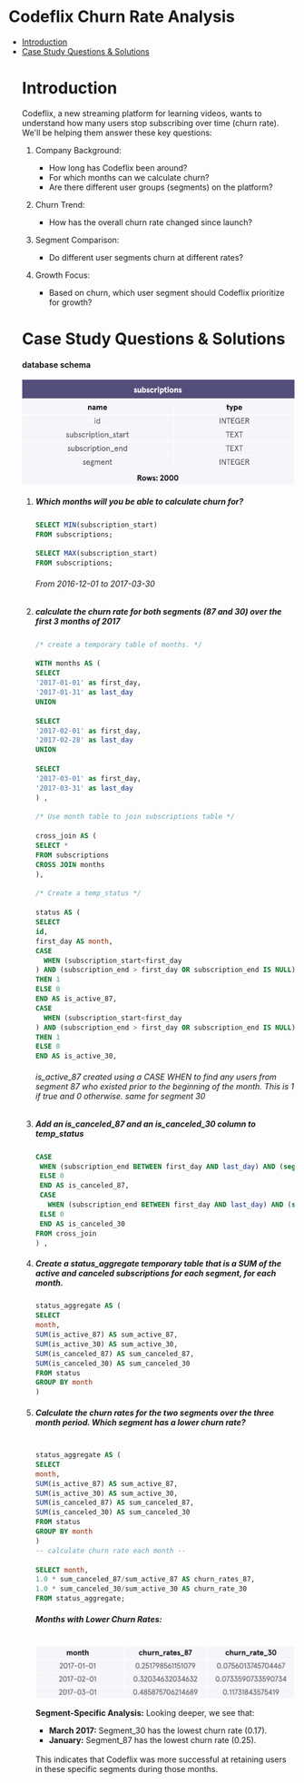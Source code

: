 <!DOCTYPE html>
<html lang="en">
<head>
  <meta charset="UTF-8">
  <meta name="viewport" content="width=device-width, initial-scale=1.0">
   <h1>Codeflix Churn Rate Analysis</h1>
</head>
<body>
  
<ul>
  <li><a href="#introduction">Introduction</a></li>
  <li><a href="#casestudyquestionsandsolutions">Case Study Questions & Solutions</a></li>


<h1><a name="introduction">Introduction</a></h1>
<p>Codeflix, a new streaming platform for learning videos, wants to understand how many users stop subscribing over time (churn rate). We'll be helping them answer these key questions:

1. Company Background: <br>
   - How long has Codeflix been around? <br>
   - For which months can we calculate churn? <br>
   - Are there different user groups (segments) on the platform? <br>

2. Churn Trend: <br>
   - How has the overall churn rate changed since launch? <br>

3. Segment Comparison: <br>
   - Do different user segments churn at different rates? <br>
  
4. Growth Focus: <br>
   - Based on churn, which user segment should Codeflix prioritize for growth?




<h1><a name="casestudyquestionsandsolutions"></a>Case Study Questions & Solutions</h1>

<h4><a name="database schema"></a>database schema</h4>

 <img width="500" src="https://github.com/dondon199712/SQL-project/blob/main/User%20Churn/database.png" alt="User Churn Database Schema">

<ol> 
  <li><h5> Which months will you be able to calculate churn for?</h5></li>

  ```sql
SELECT MIN(subscription_start)
FROM subscriptions;

SELECT MAX(subscription_start)
FROM subscriptions;
```


  <h6>From 2016-12-01 to 2017-03-30 </h6>

  
  <li><h5>

calculate the churn rate for both segments (87 and 30) over the first 3 months of 2017 <br>
</h5></li>
  
  ```sql
/* create a temporary table of months. */

WITH months AS (
SELECT 
'2017-01-01' as first_day, 
'2017-01-31' as last_day
UNION

SELECT 
'2017-02-01' as first_day,
'2017-02-28' as last_day
UNION

SELECT 
'2017-03-01' as first_day,
'2017-03-31' as last_day
) ,

/* Use month table to join subscriptions table */

cross_join AS (
SELECT *
FROM subscriptions
CROSS JOIN months
),

/* Create a temp_status */

status AS (
  SELECT
  id,
  first_day AS month,
  CASE 
    WHEN (subscription_start<first_day
) AND (subscription_end > first_day OR subscription_end IS NULL) AND (segment = 87)
THEN 1
ELSE 0
END AS is_active_87,
CASE 
    WHEN (subscription_start<first_day
) AND (subscription_end > first_day OR subscription_end IS NULL) AND (segment = 30)
THEN 1
ELSE 0
END AS is_active_30,
```

  <h6>
    is_active_87 created using a CASE WHEN to find any users from segment 87 
    who existed prior to the beginning of the month. This is 1 if true and 0 otherwise. same for segment 30 </h6>

    
    


  <li><h5> Add an is_canceled_87 and an is_canceled_30 column to temp_status </h5></li>

  ```sql
CASE
   WHEN (subscription_end BETWEEN first_day AND last_day) AND (segment=87 ) THEN 1
   ELSE 0
   END AS is_canceled_87,
   CASE
     WHEN (subscription_end BETWEEN first_day AND last_day) AND (segment=30 ) THEN 1
   ELSE 0
   END AS is_canceled_30
FROM cross_join
) ,
```



  <li><h5>Create a status_aggregate temporary table that is a SUM of the active and canceled subscriptions for each segment,
    for each month.</h5></li>

  ```sql
status_aggregate AS (
  SELECT 
  month,
  SUM(is_active_87) AS sum_active_87,
  SUM(is_active_30) AS sum_active_30,
  SUM(is_canceled_87) AS sum_canceled_87,
  SUM(is_canceled_30) AS sum_canceled_30
  FROM status
  GROUP BY month
)
```
   

  <li><h5>Calculate the churn rates for the two segments over the three month period.
    Which segment has a lower churn rate?</h5></li>

  ```sql

status_aggregate AS (
  SELECT 
  month,
  SUM(is_active_87) AS sum_active_87,
  SUM(is_active_30) AS sum_active_30,
  SUM(is_canceled_87) AS sum_canceled_87,
  SUM(is_canceled_30) AS sum_canceled_30
  FROM status
  GROUP BY month
)
-- calculate churn rate each month --

SELECT month,
1.0 * sum_canceled_87/sum_active_87 AS churn_rates_87,
1.0 * sum_canceled_30/sum_active_30 AS churn_rate_30
FROM status_aggregate;

```
<p>
  
<h5> Months with Lower Churn Rates:</h5> <br>

<img src="https://github.com/dondon199712/SQL-project/blob/main/User%20Churn/result.png" alt="Churn Rate by Month" width="500" />


**Segment-Specific Analysis:**
Looking deeper, we see that:

* **March 2017:** Segment_30 has the lowest churn rate (0.17).
* **January:** Segment_87 has the lowest churn rate (0.25). <br>
 <br>
This indicates that Codeflix was more successful at retaining users in these specific segments during those months.</p>


</body>
</html>
